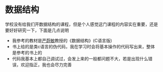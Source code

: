 # 数据结构 
学校没有给我们开数据结构的课程，但是个人感觉这门课程的内容实在重要，还是要好好研究一下，下面是几点说明  
* 我参考的教材是[严蔚敏](https://baike.baidu.com/item/%E4%B8%A5%E8%94%9A%E6%95%8F/294705?fr=aladdin)教授的《数据结构》(C语言版)  
* 书上给的是类c语言的伪代码，我在学习时会将基本操作的代码写出来，整体是参考的书上的  
* 代码我基本上都自己调试过，会发上来的一般都问题不大，若是出现什么错误，欢迎指正，我也会尽力完善